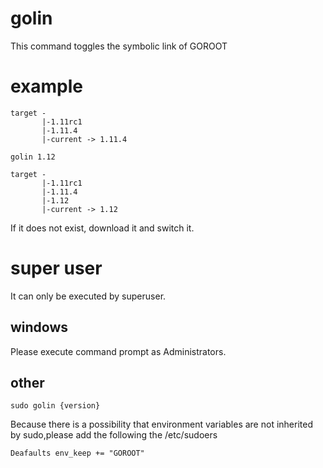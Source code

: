 # golin

This command toggles the symbolic link of GOROOT

# example

```
target -
       |-1.11rc1
       |-1.11.4
       |-current -> 1.11.4
```

```
golin 1.12
```

```
target -
       |-1.11rc1
       |-1.11.4
       |-1.12
       |-current -> 1.12
```

If it does not exist, download it and switch it.


# super user

It can only be executed by superuser.

## windows

Please execute command prompt as Administrators.

## other

```
sudo golin {version}
```

Because there is a possibility that environment variables are not inherited by sudo,please add the following the /etc/sudoers

```
Deafaults env_keep += "GOROOT"
```

